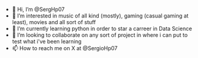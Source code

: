 - 👋 Hi, I’m @SergHp07
- 👀 I’m interested in music of all kind (mostly), gaming (casual gaming at least), movies and all sort of stuff
- 🌱 I’m currently learning python in order to star a carreer in Data Science
- 💞️ I’m looking to collaborate on any sort of project in where i can put to test what i've been learning
- 📫 How to reach me on X at @SergioHp07

<!---
SergHp07/SergHp07 is a ✨ special ✨ repository because its `README.md` (this file) appears on your GitHub profile.
You can click the Preview link to take a look at your changes.
--->

